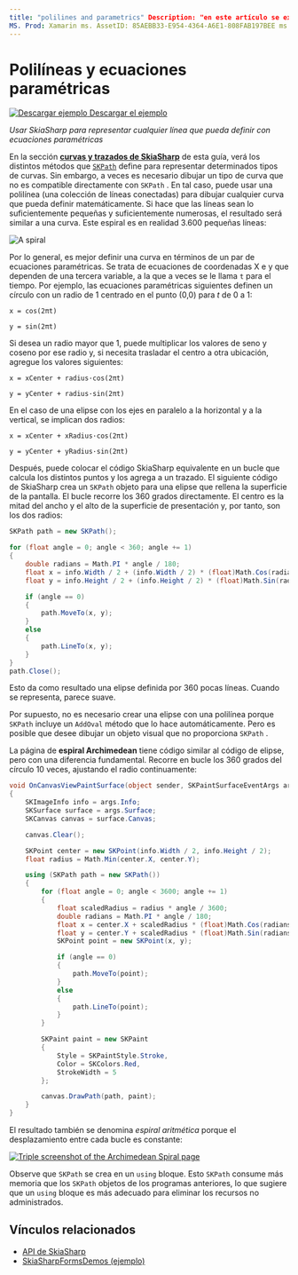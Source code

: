 ```yaml
---
title: "polilines and parametrics" Description: "en este artículo se explica cómo usar SkiaSharp para representar cualquier línea que se puede definir con ecuaciones paramétricas y se muestra el código de ejemplo".
MS. Prod: Xamarin ms. AssetID: 85AEBB33-E954-4364-A6E1-808FAB197BEE ms. Technology: Xamarin-skiasharp Author: davidbritch ms. Author: dabritch ms. Date: 03/10/2017 no-LOC: [ Xamarin.Forms , Xamarin.Essentials ]
---
```


# <a name="polylines-and-parametric-equations"></a>Polilíneas y ecuaciones paramétricas

[![Descargar ejemplo](~/media/shared/download.png) Descargar el ejemplo](https://docs.microsoft.com/samples/xamarin/xamarin-forms-samples/skiasharpforms-demos)

_Usar SkiaSharp para representar cualquier línea que pueda definir con ecuaciones paramétricas_

En la sección [**curvas y trazados de SkiaSharp**](../curves/index.md) de esta guía, verá los distintos métodos que [`SKPath`](xref:SkiaSharp.SKPath) define para representar determinados tipos de curvas. Sin embargo, a veces es necesario dibujar un tipo de curva que no es compatible directamente con `SKPath` . En tal caso, puede usar una polilínea (una colección de líneas conectadas) para dibujar cualquier curva que pueda definir matemáticamente. Si hace que las líneas sean lo suficientemente pequeñas y suficientemente numerosas, el resultado será similar a una curva. Este espiral es en realidad 3.600 pequeñas líneas:

![](polylines-images/spiralexample.png "A spiral")

Por lo general, es mejor definir una curva en términos de un par de ecuaciones paramétricas. Se trata de ecuaciones de coordenadas X e y que dependen de una tercera variable, a la que a veces se le llama `t` para el tiempo. Por ejemplo, las ecuaciones paramétricas siguientes definen un círculo con un radio de 1 centrado en el punto (0,0) para *t* de 0 a 1:

`x = cos(2πt)`

`y = sin(2πt)`

 Si desea un radio mayor que 1, puede multiplicar los valores de seno y coseno por ese radio y, si necesita trasladar el centro a otra ubicación, agregue los valores siguientes:

`x = xCenter + radius·cos(2πt)`

`y = yCenter + radius·sin(2πt)`

En el caso de una elipse con los ejes en paralelo a la horizontal y a la vertical, se implican dos radios:

`x = xCenter + xRadius·cos(2πt)`

`y = yCenter + yRadius·sin(2πt)`

Después, puede colocar el código SkiaSharp equivalente en un bucle que calcula los distintos puntos y los agrega a un trazado. El siguiente código de SkiaSharp crea un `SKPath` objeto para una elipse que rellena la superficie de la pantalla. El bucle recorre los 360 grados directamente. El centro es la mitad del ancho y el alto de la superficie de presentación y, por tanto, son los dos radios:

```csharp
SKPath path = new SKPath();

for (float angle = 0; angle < 360; angle += 1)
{
    double radians = Math.PI * angle / 180;
    float x = info.Width / 2 + (info.Width / 2) * (float)Math.Cos(radians);
    float y = info.Height / 2 + (info.Height / 2) * (float)Math.Sin(radians);

    if (angle == 0)
    {
        path.MoveTo(x, y);
    }
    else
    {
        path.LineTo(x, y);
    }
}
path.Close();
```

Esto da como resultado una elipse definida por 360 pocas líneas. Cuando se representa, parece suave.

Por supuesto, no es necesario crear una elipse con una polilínea porque `SKPath` incluye un `AddOval` método que lo hace automáticamente. Pero es posible que desee dibujar un objeto visual que no proporciona `SKPath` .

La página de **espiral Archimedean** tiene código similar al código de elipse, pero con una diferencia fundamental. Recorre en bucle los 360 grados del círculo 10 veces, ajustando el radio continuamente:

```csharp
void OnCanvasViewPaintSurface(object sender, SKPaintSurfaceEventArgs args)
{
    SKImageInfo info = args.Info;
    SKSurface surface = args.Surface;
    SKCanvas canvas = surface.Canvas;

    canvas.Clear();

    SKPoint center = new SKPoint(info.Width / 2, info.Height / 2);
    float radius = Math.Min(center.X, center.Y);

    using (SKPath path = new SKPath())
    {
        for (float angle = 0; angle < 3600; angle += 1)
        {
            float scaledRadius = radius * angle / 3600;
            double radians = Math.PI * angle / 180;
            float x = center.X + scaledRadius * (float)Math.Cos(radians);
            float y = center.Y + scaledRadius * (float)Math.Sin(radians);
            SKPoint point = new SKPoint(x, y);

            if (angle == 0)
            {
                path.MoveTo(point);
            }
            else
            {
                path.LineTo(point);
            }
        }

        SKPaint paint = new SKPaint
        {
            Style = SKPaintStyle.Stroke,
            Color = SKColors.Red,
            StrokeWidth = 5
        };

        canvas.DrawPath(path, paint);
    }
}
```

El resultado también se denomina *espiral aritmética* porque el desplazamiento entre cada bucle es constante:

[![](polylines-images/archimedeanspiral-small.png "Triple screenshot of the Archimedean Spiral page")](polylines-images/archimedeanspiral-large.png#lightbox "Triple screenshot of the Archimedean Spiral page")

Observe que `SKPath` se crea en un `using` bloque. Esto `SKPath` consume más memoria que los `SKPath` objetos de los programas anteriores, lo que sugiere que un `using` bloque es más adecuado para eliminar los recursos no administrados.

## <a name="related-links"></a>Vínculos relacionados

- [API de SkiaSharp](https://docs.microsoft.com/dotnet/api/skiasharp)
- [SkiaSharpFormsDemos (ejemplo)](https://docs.microsoft.com/samples/xamarin/xamarin-forms-samples/skiasharpforms-demos)
